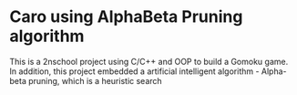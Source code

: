 Caro using AlphaBeta Pruning algorithm
=============================================
This is a 2nschool project using C/C++ and OOP to build a Gomoku game.
In addition, this project embedded a artificial intelligent algorithm - Alpha-beta pruning, which is a heuristic search
